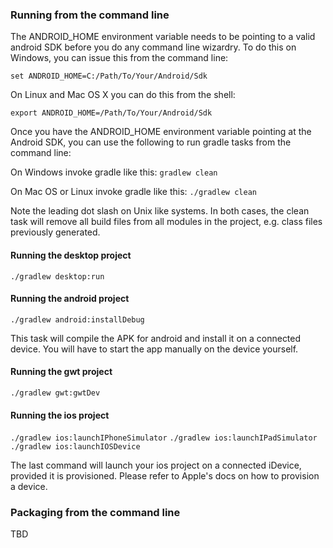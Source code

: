 ### Running from the command line
The ANDROID_HOME environment variable needs to be pointing to a valid android SDK before you do any command line wizardry. To do this on Windows, you can issue this from the command line:

`set ANDROID_HOME=C:/Path/To/Your/Android/Sdk`

On Linux and Mac OS X you can do this from the shell:

`export ANDROID_HOME=/Path/To/Your/Android/Sdk`

Once you have the ANDROID_HOME environment variable pointing at the Android SDK, you can use the following to run gradle tasks from the command line:

On Windows invoke gradle like this:
`gradlew clean`

On Mac OS or Linux invoke gradle like this: 
`./gradlew clean`

Note the leading dot slash on Unix like systems. In both cases, the clean task will remove all build files from all modules in the project, e.g. class files previously generated.

#### Running the desktop project
`./gradlew desktop:run`
#### Running the android project
`./gradlew android:installDebug`

This task will compile the APK for android and install it on a connected device. You will have to start the app manually on the device yourself.
#### Running the gwt project
`./gradlew gwt:gwtDev`

#### Running the ios project
`./gradlew ios:launchIPhoneSimulator`
`./gradlew ios:launchIPadSimulator`
`./gradlew ios:launchIOSDevice`

The last command will launch your ios project on a connected iDevice, provided it is provisioned. Please refer to Apple's docs on how to provision a device.

### Packaging from the command line
TBD